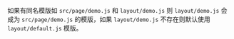 如果有同名模版如 `src/page/demo.js` 和 `layout/demo.js` 则 `layout/demo.js` 会成为 `src/page/demo.js` 的模版，如果 `layout/demo.js` 不存在则默认使用 `layout/default.js` 模版。